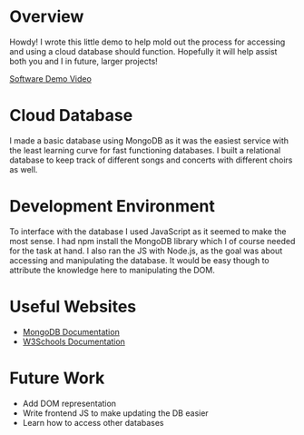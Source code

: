 # Overview

Howdy! I wrote this little demo to help mold out the process for accessing and using a cloud database should function. Hopefully it will help assist both you and I in future, larger projects!

[Software Demo Video](http://youtube.link.goes.here)

# Cloud Database

I made a basic database using MongoDB as it was the easiest service with the least learning curve for fast functioning databases. I built a relational database to keep track of different songs and concerts with different choirs as well. 

# Development Environment

To interface with the database I used JavaScript as it seemed to make the most sense. I had npm install the MongoDB library which I of course needed for the task at hand. I also ran the JS with Node.js, as the goal was about accessing and manipulating the database. It would be easy though to attribute the knowledge here to manipulating the DOM.

# Useful Websites

- [MongoDB Documentation](https://www.mongodb.com/docs/)
- [W3Schools Documentation](https://www.w3schools.com/mongodb/)

# Future Work

- Add DOM representation
- Write frontend JS to make updating the DB easier
- Learn how to access other databases